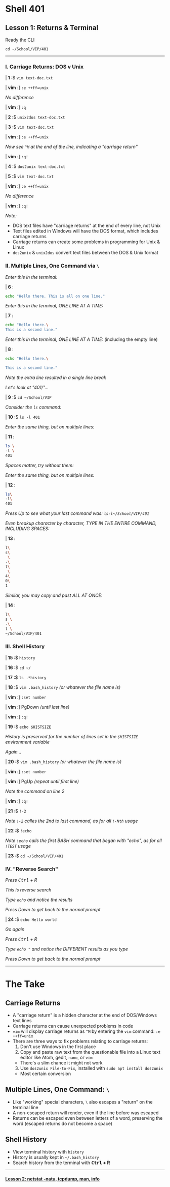 # Shell 401
## Lesson 1: Returns & Terminal

Ready the CLI

`cd ~/School/VIP/401`

___

### I. Carriage Returns: DOS v Unix

| **1** :$ `vim text-doc.txt`

| **vim** :] `:e ++ff=unix`

*No difference*

| **vim** :] `:q`

| **2** :$ `unix2dos text-doc.txt`

| **3** :$ `vim text-doc.txt`

| **vim** :] `:e ++ff=unix`

*Now see `^M` at the end of the line, indicating a "carriage return"*

| **vim** :] `:q!`

| **4** :$ `dos2unix text-doc.txt`

| **5** :$ `vim text-doc.txt`

| **vim** :] `:e ++ff=unix`

*No difference*

| **vim** :] `:q!`

*Note:*
- DOS text files have "carriage returns" at the end of every line, not Unix
- Text files edited in Windows will have the DOS format, which includes carriage returns
- Carriage returns can create some problems in programming for Unix & Linux
- `dos2unix` & `unix2dos` convert text files between the DOS & Unix format

### II. Multiple Lines, One Command via `\`

*Enter this in the terminal:*

| **6** :
```sh
echo "Hello there. This is all on one line."
```

*Enter this in the terminal, ONE LINE AT A TIME:*

| **7** :
```sh
echo "Hello there.\
This is a second line."
```

*Enter this in the terminal, ONE LINE AT A TIME:* (including the empty line)

| **8** :
```sh
echo "Hello there.\

This is a second line."
```

*Note the extra line resulted in a single line break*

*Let's look at "401/"...*

| **9** :$ `cd ~/School/VIP`

*Consider the `ls` command:*

| **10** :$ `ls -l 401`

*Enter the same thing, but on multiple lines:*

| **11** :
```sh
ls \
-l \
401
```

*Spaces matter, try without them:*

*Enter the same thing, but on multiple lines:*

| **12** :
```sh
ls\
-l\
401
```

*Press Up to see what your last command was: `ls-l~/School/VIP/401`*

*Even breakup character by character, TYPE IN THE ENTIRE COMMAND, INCLUDING SPACES:*

| **13** :
```sh
l\
s\
 \
-\
l\
 \
4\
0\
1
```

*Similar, you may copy and past ALL AT ONCE:*

| **14** :
```sh
l\
s \
-\
l \
~/School/VIP/401
```

### III. Shell History

| **15** :$ `history`

| **16** :$ `cd ~/`

| **17** :$ `ls .*history`

| **18** :$ `vim .bash_history` *(or whatever the file name is)*

| **vim** :] `:set number`

| **vim** :] PgDown *(until last line)*

| **vim** :] `:q!`

| **19** :$ `echo $HISTSIZE`

*History is preserved for the number of lines set in the `$HISTSIZE` environment variable*

*Again...*

| **20** :$ `vim .bash_history` *(or whatever the file name is)*

| **vim** :] `:set number`

| **vim** :] PgUp *(repeat until first line)*

*Note the command on line 2*

| **vim** :] `:q!`

| **21** :$ `!-2`

*Note `!-2` calles the 2nd to last command, as for all `!-Nth` usage*

| **22** :$ `!echo`

*Note `!echo` calls the first BASH command that began with "echo", as for all `!TEST` usage*

| **23** :$ `cd ~/School/VIP/401`

### IV. "Reverse Search"

*Press <kbd>Ctrl</kbd> + R*

*This is reverse search*

*Type `echo` and notice the results*

*Press Down to get back to the normal prompt*

| **24** :$ `echo Hello world`

*Go again*

*Press <kbd>Ctrl</kbd> + R*

*Type `echo "` and notice the DIFFERENT results as you type*

*Press Down to get back to the normal prompt*

___

# The Take

## Carriage Returns
- A "carriage return" is a hidden character at the end of DOS/Windows text lines
- Carriage returns can cause unexpected problems in code
- `vim` will display carriage returns as `^M` by entering the `vim` command: `:e ++ff=unix`
- There are three ways to fix problems relating to carriage returns:
  1. Don't use Windows in the first place
  2. Copy and paste raw text from the questionable file into a Linux text editor like Atom, gedit, `nano`, or `vim`
    - There's a slim chance it might not work
  3. Use `dos2unix File-to-Fix`, installed with `sudo apt install dos2unix`
    - Most certain conversion

## Multiple Lines, One Command: `\`
- Like "working" special characters, `\` also escapes a "return" on the terminal line
- A non-escaped return will render, even if the line before was escaped
- Returns can be escaped even between letters of a word, preserving the word (escaped returns do not become a space)

## Shell History
- View terminal history with `history`
- History is usually kept in `~/.bash_history`
- Search history from the terminal with **<kbd>Ctrl</kbd> + R**

___

#### [Lesson 2: netstat -natu, tcpdump, man, info](https://github.com/inkVerb/vip/blob/master/401/Lesson-02.md)
